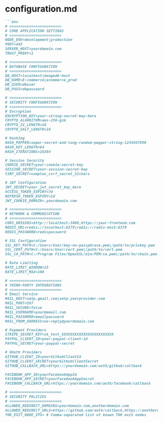 # configuration.md
```markdown
```env
# ========================
# CORE APPLICATION SETTINGS
# ========================
NODE_ENV=development|production
PORT=443
SERVER_HOST=yourdomain.com
TRUST_PROXY=1

# ========================
# DATABASE CONFIGURATION
# ========================
DB_HOST=localhost|mongodb-host
DB_NAME=E-commerce|ecommerce_prod
DB_USER=dbuser
DB_PASS=dbpassword

# ========================
# SECURITY CONFIGURATION
# ========================
# Encryption
ENCRYPTION_KEY=your-strong-secret-key-here
CRYPTO_ALGORITHM=aes-256-gcm
CRYPTO_IV_LENGTH=16
CRYPTO_SALT_LENGTH=16

# Hashing
HASH_PEPPER=super-secret-and-long-random-pepper-string-1234567890
HASH_KEY_LENGTH=64
HASH_ITERATIONS=16384

# Session Security
COOKIE_SECRET=your-cookie-secret-key
SESSION_SECRET=your-session-secret-key
CSRF_SECRET=complex_csrf_secret_32chars

# JWT Configuration
JWT_SECRET=your_jwt_secret_key_here
ACCESS_TOKEN_EXPIRY=7d
REFRESH_TOKEN_EXPIRY=1d
JWT_COOKIE_DOMAIN=.yourdomain.com

# ========================
# NETWORK & COMMUNICATION
# ========================
CORS_ORIGINS=http://localhost:3000,https://your-frontend.com
REDIS_URL=redis://localhost:6379|redis://redis-host:6379
REDIS_PASSWORD=redispassword

# SSL Configuration
SSL_KEY_PATH=C:/Users/User/key-no-passphrase.pem|/path/to/privkey.pem
SSL_CERT_PATH=C:/Users/User/cert.pem|/path/to/cert.pem
SSL_CA_PATH=C:/Program Files/OpenSSL/bin/PEM/ca.pem|/path/to/chain.pem

# Rate Limiting
RATE_LIMIT_WINDOW=15
RATE_LIMIT_MAX=100

# ========================
# THIRD-PARTY INTEGRATIONS
# ========================
# Email Service
MAIL_HOST=smtp.gmail.com|smtp.yourprovider.com
MAIL_PORT=587
MAIL_SECURE=false
MAIL_USERNAME=your@email.com
MAIL_PASSWORD=emailpassword
MAIL_FROM_ADDRESS=no-reply@yourdomain.com

# Payment Providers
STRIPE_SECRET_KEY=sk_test_XXXXXXXXXXXXXXXXXXXXXXXX
PAYPAL_CLIENT_ID=your-paypal-client-id
PAYPAL_SECRET=your-paypal-secret

# OAuth Providers
GITHUB_CLIENT_ID=yourGithubClientId
GITHUB_CLIENT_SECRET=yourGithubClientSecret
GITHUB_CALLBACK_URL=https://yourdomain.com/auth/github/callback

FACEBOOK_APP_ID=yourFacebookAppId
FACEBOOK_APP_SECRET=yourFacebookAppSecret
FACEBOOK_CALLBACK_URL=https://yourdomain.com/auth/facebook/callback

# ========================
# SECURITY POLICIES
# ========================
ALLOWED_REDIRECT_DOMAINS=yourdomain.com,anotherdomain.com
ALLOWED_REDIRECT_URLS=https://github.com/auth/callback,https://anotherdomain.com/auth/callback
TOR_EXIT_NODE_IPS= # Comma-separated list of known TOR exit nodes